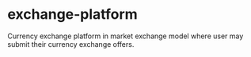 # exchange-platform
Currency exchange platform in market exchange model where user may submit their currency exchange offers.
